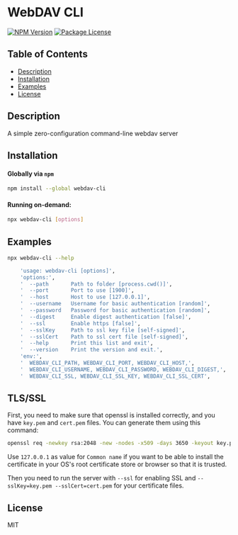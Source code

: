 # WebDAV CLI

<a href="https://www.npmjs.com/package/webdav-cli"><img src="https://img.shields.io/npm/v/webdav-cli.svg" alt="NPM Version" /></a>
<a href="https://www.npmjs.com/package/webdav-cli"><img src="https://img.shields.io/npm/l/webdav-cli.svg" alt="Package License" /></a>

## Table of Contents

- [Description](#description)
- [Installation](#installation)
- [Examples](#examples)
- [License](#license)

## Description
A simple zero-configuration command-line webdav server

## Installation

#### Globally via `npm`

```bash
npm install --global webdav-cli
```

#### Running on-demand:

```bash
npx webdav-cli [options]
```

## Examples

```bash
npx webdav-cli --help
```

```bash
    'usage: webdav-cli [options]',
    'options:',
    '  --path       Path to folder [process.cwd()]',
    '  --port       Port to use [1900]',
    '  --host       Host to use [127.0.0.1]',
    '  --username   Username for basic authentication [random]',
    '  --password   Password for basic authentication [random]',
    '  --digest     Enable digest authentication [false]',
    '  --ssl        Enable https [false]',
    '  --sslKey     Path to ssl key file [self-signed]',
    '  --sslCert    Path to ssl cert file [self-signed]',
    '  --help       Print this list and exit',
    '  --version    Print the version and exit.',
    'env:',
    '  WEBDAV_CLI_PATH, WEBDAV_CLI_PORT, WEBDAV_CLI_HOST,',
    '  WEBDAV_CLI_USERNAME, WEBDAV_CLI_PASSWORD, WEBDAV_CLI_DIGEST,',
    '  WEBDAV_CLI_SSL, WEBDAV_CLI_SSL_KEY, WEBDAV_CLI_SSL_CERT',
```

## TLS/SSL

First, you need to make sure that openssl is installed correctly, and you have `key.pem` and `cert.pem` files. You can generate them using this command:
```bash
openssl req -newkey rsa:2048 -new -nodes -x509 -days 3650 -keyout key.pem -out cert.pem
```
Use `127.0.0.1` as value for `Common name` if you want to be able to install the certificate in your OS's root certificate store or browser so that it is trusted.

Then you need to run the server with `--ssl` for enabling SSL and `--sslKey=key.pem --sslCert=cert.pem` for your certificate files.

## License

MIT
